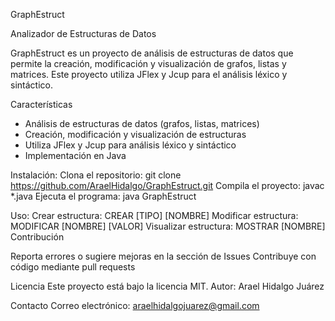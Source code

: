 
GraphEstruct

Analizador de Estructuras de Datos

GraphEstruct es un proyecto de análisis de estructuras de datos que permite la creación, modificación y visualización de grafos, listas y matrices. Este proyecto utiliza JFlex y Jcup para el análisis léxico y sintáctico.

Características
- Análisis de estructuras de datos (grafos, listas, matrices)
- Creación, modificación y visualización de estructuras
- Utiliza JFlex y Jcup para análisis léxico y sintáctico
- Implementación en Java

Instalación:
Clona el repositorio: 
git clone https://github.com/AraelHidalgo/GraphEstruct.git
Compila el proyecto: 
javac *.java
Ejecuta el programa: 
java GraphEstruct

Uso:
Crear estructura: CREAR [TIPO] [NOMBRE]
Modificar estructura: MODIFICAR [NOMBRE] [VALOR]
Visualizar estructura: MOSTRAR [NOMBRE]
Contribución

Reporta errores o sugiere mejoras en la sección de Issues
Contribuye con código mediante pull requests

Licencia
Este proyecto está bajo la licencia MIT.
Autor: Arael Hidalgo Juárez

Contacto
Correo electrónico: araelhidalgojuarez@gmail.com


